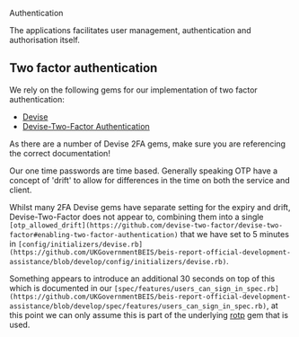 Authentication

The applications facilitates user management, authentication and
authorisation itself.

## Two factor authentication

We rely on the following gems for our implementation of two factor
authentication:

- [Devise](https://github.com/heartcombo/devise)
- [Devise-Two-Factor
  Authentication](https://github.com/devise-two-factor/devise-two-factor)

As there are a number of Devise 2FA gems, make sure you are referencing the
correct documentation!

Our one time passwords are time based. Generally speaking OTP have a concept of
'drift' to allow for differences in the time on both the service and client.

Whilst many 2FA Devise gems have separate setting for the expiry and drift,
Devise-Two-Factor does not appear to, combining them into a single
`[otp_allowed_drift](https://github.com/devise-two-factor/devise-two-factor#enabling-two-factor-authentication)` that we have set to 5 minutes in
`[config/initializers/devise.rb](https://github.com/UKGovernmentBEIS/beis-report-official-development-assistance/blob/develop/config/initializers/devise.rb)`.

Something appears to introduce an additional 30 seconds on top of this which is
documented in our
`[spec/features/users_can_sign_in_spec.rb](https://github.com/UKGovernmentBEIS/beis-report-official-development-assistance/blob/develop/spec/features/users_can_sign_in_spec.rb)`,
at this point we can only assume this is part of the underlying
[rotp](https://github.com/mdp/rotp) gem that is used.
